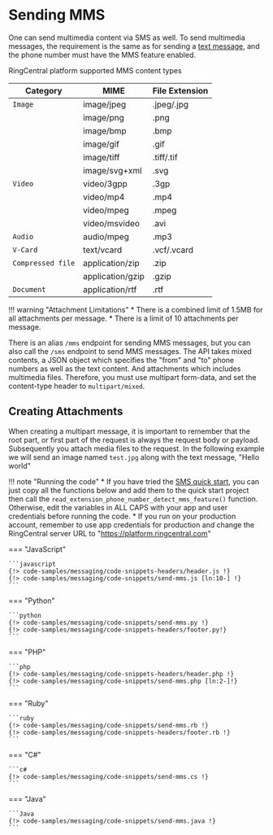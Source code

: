 # Sending MMS

One can send multimedia content via SMS as well. To send multimedia messages, the requirement is the same as for sending a [text message](sending-sms.md), and the phone number must have the MMS feature enabled.

RingCentral platform supported MMS content types

| Category | MIME | File Extension |
|-|-|-|
| `Image` | image/jpeg | .jpeg/.jpg |
| | image/png | .png |
| | image/bmp | .bmp |
| | image/gif | .gif |
| | image/tiff | .tiff/.tif |
| | image/svg+xml | .svg |
| `Video` | video/3gpp | .3gp |
| | video/mp4 | .mp4 |
| | video/mpeg | .mpeg |
| | video/msvideo | .avi |
| `Audio` | audio/mpeg | .mp3 |
| `V-Card` | text/vcard | .vcf/.vcard |
| `Compressed file` | application/zip | .zip |
| | application/gzip | .gzip |
| `Document` | application/rtf | .rtf |

!!! warning "Attachment Limitations"
    * There is a combined limit of 1.5MB for all attachments per message.
    * There is a limit of 10 attachments per message.

There is an alias `/mms` endpoint for sending MMS messages, but you can also call the `/sms` endpoint to send MMS messages. The API takes mixed contents, a JSON object which specifies the "from" and "to" phone numbers as well as the text content. And attachments which includes multimedia files. Therefore, you must use multipart form-data, and set the content-type header to `multipart/mixed`.

## Creating Attachments

When creating a multipart message, it is important to remember that the root part, or first part of the request is always the request body or payload. Subsequently you attach media files to the request. In the following example we will send an image named `test.jpg` along with the text message, "Hello world"

!!! note "Running the code"
    * If you have tried the [SMS quick start](../quick-start.md), you can just copy all the functions below and add them to the quick start project then call the `read_extension_phone_number_detect_mms_feature()` function. Otherwise, edit the variables in ALL CAPS with your app and user credentials before running the code.
    * If you run on your production account, remember to use app credentials for production and change the RingCentral server URL to "https://platform.ringcentral.com"

=== "JavaScript"

    ```javascript
    {!> code-samples/messaging/code-snippets-headers/header.js !}
    {!> code-samples/messaging/code-snippets/send-mms.js [ln:10-] !}
    ```

=== "Python"

    ```python
    {!> code-samples/messaging/code-snippets/send-mms.py !}
    {!> code-samples/messaging/code-snippets-headers/footer.py!}
    ```

=== "PHP"

    ```php
    {!> code-samples/messaging/code-snippets-headers/header.php !}
    {!> code-samples/messaging/code-snippets/send-mms.php [ln:2-]!}
    ```

=== "Ruby"

    ```ruby
    {!> code-samples/messaging/code-snippets/send-mms.rb !}
    {!> code-samples/messaging/code-snippets-headers/footer.rb !}
    ```

=== "C#"

    ```c#
    {!> code-samples/messaging/code-snippets/send-mms.cs !}
    ```

=== "Java"

    ```Java
    {!> code-samples/messaging/code-snippets/send-mms.java !}
    ```
